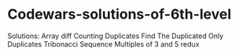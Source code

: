 # Codewars-solutions-of-6th-level
Solutions:
Array diff
Counting Duplicates
Find The Duplicated
Only Duplicates
Tribonacci Sequence
Multiples of 3 and 5 redux
